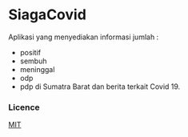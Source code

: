 # SiagaCovid
Aplikasi yang menyediakan informasi jumlah :
- positif 
- sembuh
- meninggal
- odp
- pdp 
di Sumatra Barat dan berita terkait Covid 19.


### Licence
[MIT](https://github.com/fikrim2204/SiagaCovid/blob/master/LICENSE "Licence")
